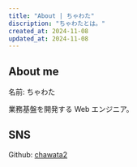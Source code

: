 ```yaml
---
title: "About | ちゃわた"
discription: "ちゃわたとは。"
created_at: 2024-11-08
updated_at: 2024-11-08
---
```


## About me

名前: ちゃわた

業務基盤を開発する Web エンジニア。

## SNS

Github: [chawata2](https://github.com/chawata2)
